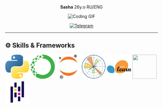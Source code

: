 <div align="center">

**Sasha** 26y.o RU/ENG

![Coding GIF](https://i.giphy.com/media/v1.Y2lkPTc5MGI3NjExazhuZnBuN3ZhcW5vYzhlaDMyMnhjcHl0cWYwbzAwZHh6YW9oNHc4ZCZlcD12MV9pbnRlcm5hbF9naWZfYnlfaWQmY3Q9Zw/g2jj9VAIBluIreVNsb/giphy.gif)

[![Telegram](https://img.shields.io/badge/Telegram-2CA5E0?style=for-the-badge&logo=telegram&logoColor=white)](https://t.me/ABin_98)

</div>

---

## ⚙️ **Skills & Frameworks**
<img src="images/python.png" width="80" height="80" />
<img src="images/Anaconda.png" width="80" height="80" />
<img src="images/Jupyter.png" width="80" height="80" />
<img src="images/Matplotlib.png" width="80" height="80" />
<img src="images/scikit-learn.png" width="80" height="80" />
<img src="images/PostgreSQL.png" width="80" height="80" />
<img src="images/Pandas.png" width="80" height="80" />
